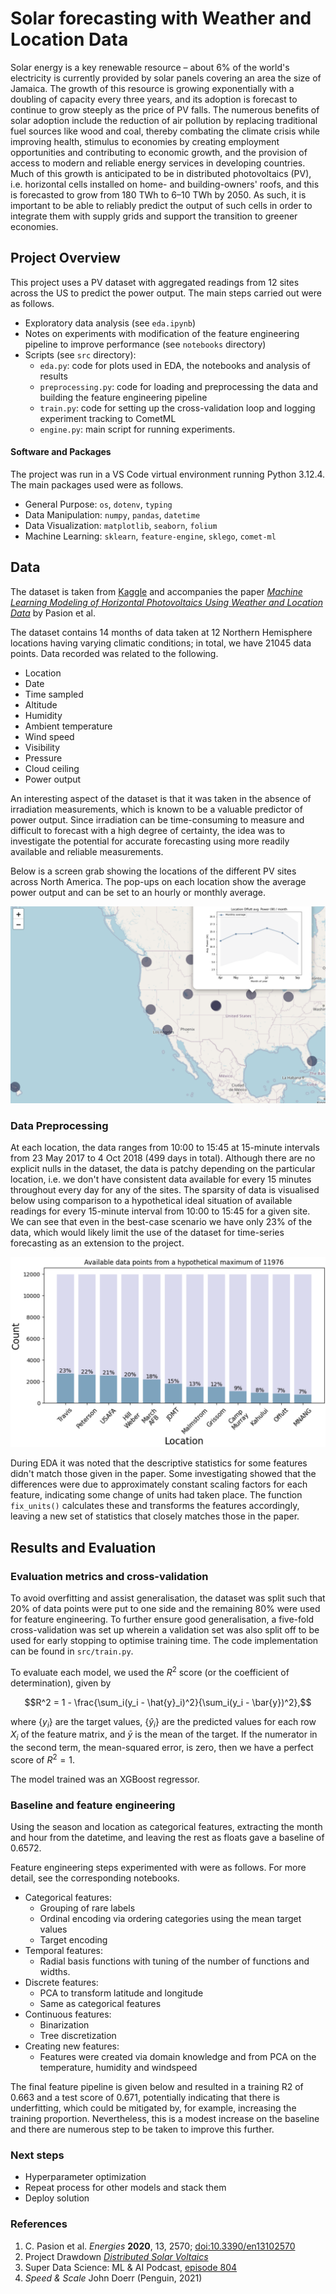 
<!-- <img src="./images/solar_farm.jpeg" width="500"/> -->

# Solar forecasting with Weather and Location Data

Solar energy is a key renewable resource – about 6% of the world's electricity is currently provided by solar panels covering an area the size of Jamaica. The growth of this resource is growing exponentially with a doubling of capacity every three years, and its adoption is forecast to continue to grow steeply as the price of PV falls. The numerous benefits of solar adoption include the reduction of air pollution by replacing traditional fuel sources like wood and coal, thereby combating the climate crisis while improving health, stimulus to economies by creating employment opportunities and contributing to economic growth, and the provision of access to modern and reliable energy services in developing countries. Much of this growth is anticipated to be in distributed photovoltaics (PV), i.e. horizontal cells installed on home- and building-owners' roofs, and this is forecasted to grow from 180 TWh to 6–10 TWh by 2050. As such, it is important to be able to reliably predict the output of such cells in order to integrate them with supply grids and support the transition to greener economies.

## Project Overview

This project uses a PV dataset with aggregated readings from 12 sites across the US to predict the power output. The main steps carried out were as follows.

- Exploratory data analysis (see `eda.ipynb`)
- Notes on experiments with modification of the feature engineering pipeline to improve performance (see `notebooks` directory)
- Scripts (see `src` directory):
    - `eda.py`: code for plots used in EDA, the notebooks and analysis of results
    - `preprocessing.py`: code for loading and preprocessing the data and building the feature engineering pipeline
    - `train.py`: code for setting up the cross-validation loop and logging experiment tracking to CometML
    - `engine.py`: main script for running experiments. 

#### Software and Packages

The project was run in a VS Code virtual environment running Python 3.12.4. The main packages used were as follows.

- General Purpose: `os`, `dotenv`, `typing`
- Data Manipulation: `numpy`, `pandas`, `datetime`
- Data Visualization: `matplotlib`, `seaborn`, `folium`
- Machine Learning: `sklearn`, `feature-engine`, `sklego`, `comet-ml`

## Data

The dataset is taken from [Kaggle](https://www.kaggle.com/datasets/saurabhshahane/northern-hemisphere-horizontal-photovoltaic) and accompanies the paper [*Machine Learning Modeling of Horizontal Photovoltaics Using Weather and Location Data*](https://www.mdpi.com/1996-1073/13/10/2570) by Pasion et al. 

The dataset contains 14 months of data taken at 12 Northern Hemisphere locations having varying climatic conditions; in total, we have 21045 data points. Data recorded was related to the following. 
- Location 
- Date 
- Time sampled 
- Altitude
- Humidity
- Ambient temperature
- Wind speed
- Visibility
- Pressure
- Cloud ceiling
- Power output

An interesting aspect of the dataset is that it was taken in the absence of irradiation measurements, which is known to be a valuable predictor of power output. Since irradiation can be time-consuming to measure and difficult to forecast with a high degree of certainty, the idea was to investigate the potential for accurate forecasting using more readily available and reliable measurements. 

Below is a screen grab showing the locations of the different PV sites across North America. The pop-ups on each location show the average power output and can be set to an hourly or monthly average.

![Map](./images/map_example.png)

### Data Preprocessing
At each location, the data ranges from 10:00 to 15:45 at 15-minute intervals from 23 May 2017 to 4 Oct 2018 (499 days in total). Although there are no explicit nulls in the dataset, the data is patchy depending on the particular location, i.e. we don't have consistent data available for every 15 minutes throughout every day for any of the sites. The sparsity of data is visualised below using comparison to a hypothetical ideal situation of available readings for every 15-minute interval from 10:00 to 15:45 for a given site. We can see that even in the best-case scenario we have only 23% of the data, which would likely limit the use of the dataset for time-series forecasting as an extension to the project.

![Missing values](./images/missing_values.png)

During EDA it was noted that the descriptive statistics for some features didn't match those given in the paper. Some investigating showed that the differences were due to approximately constant scaling factors for each feature, indicating some change of units had taken place. The function `fix_units()` calculates these and transforms the features accordingly, leaving a new set of statistics that closely matches those in the paper.

## Results and Evaluation

### Evaluation metrics and cross-validation
To avoid overfitting and assist generalisation, the dataset was split such that 20% of data points were put to one side and the remaining 80% were used for feature engineering. To further ensure good generalisation, a five-fold cross-validation was set up wherein a validation set was also split off to be used for early stopping to optimise training time. The code implementation can be found in `src/train.py`. 

To evaluate each model, we used the $R^2$ score (or the coefficient of determination), given by
```math
R^2 = 1 - \frac{\sum_i(y_i - \hat{y}_i)^2}{\sum_i(y_i - \bar{y})^2},
```
where $\{y_i\}$ are the target values, $\{\hat{y}_i\}$ are the predicted values for each row $X_i$ of the feature matrix, and $\bar{y}$ is the mean of the target. If the numerator in the second term, the mean-squared error, is zero, then we have a perfect score of $R^2 = 1$. 

The model trained was an XGBoost regressor. 

### Baseline and feature engineering
Using the season and location as categorical features, extracting the month and hour from the datetime, and leaving the rest as floats gave a baseline of 0.6572.

Feature engineering steps experimented with were as follows. For more detail, see the corresponding notebooks.
- Categorical features:
    - Grouping of rare labels
    - Ordinal encoding via ordering categories using the mean target values
    - Target encoding
- Temporal features:
    - Radial basis functions with tuning of the number of functions and widths. 
- Discrete features:
    - PCA to transform latitude and longitude
    - Same as categorical features
- Continuous features:
    - Binarization
    - Tree discretization
- Creating new features:
    - Features were created via domain knowledge and from PCA on the temperature, humidity and windspeed

The final feature pipeline is given below and resulted in a training R2 of 0.663 and a test score of 0.671, potentially indicating that there is underfitting, which could be mitigated by, for example, increasing the training proportion. Nevertheless, this is a modest increase on the baseline and there are numerous step to be taken to improve this further.  

### Next steps
- Hyperparameter optimization
- Repeat process for other models and stack them
- Deploy solution

### References
1. C. Pasion et al. *Energies* **2020**, 13, 2570; [doi:10.3390/en13102570](https://www.mdpi.com/1996-1073/13/10/2570)
2. Project Drawdown [*Distributed Solar Voltaics*](https://drawdown.org/solutions/distributed-solar-photovoltaics#:~:text=Distributed%20solar%20photovoltaics%20(PV)%20are,and%20natural%20gas%20power%20plants.)
3. Super Data Science: ML & AI Podcast, [episode 804](https://open.spotify.com/episode/5rz25YVgRP9vZXYXLCwWmF?si=99e2b2aaba994eaa)
4. *Speed & Scale* John Doerr (Penguin, 2021)